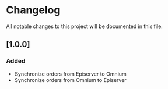 # Changelog

All notable changes to this project will be documented in this file.

## [1.0.0]

### Added

- Synchronize orders from Episerver to Omnium
- Synchronize orders from Omnium to Episerver
